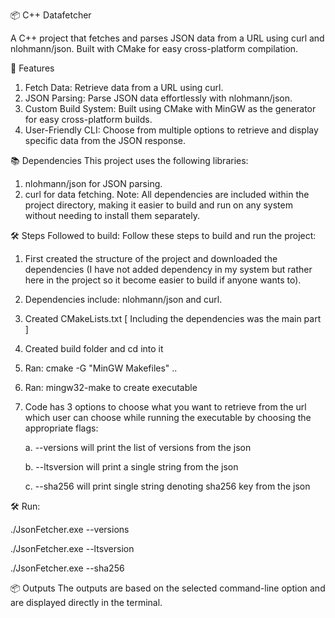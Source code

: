 📦 C++ Datafetcher

A C++ project that fetches and parses JSON data from a URL using curl and nlohmann/json. Built with CMake for easy cross-platform compilation.

🚀 Features

1. Fetch Data: Retrieve data from a URL using curl.
2. JSON Parsing: Parse JSON data effortlessly with nlohmann/json.
3. Custom Build System: Built using CMake with MinGW as the generator for easy cross-platform builds.
4. User-Friendly CLI: Choose from multiple options to retrieve and display specific data from the JSON response.

📚 Dependencies
This project uses the following libraries:

1. nlohmann/json for JSON parsing.
2. curl for data fetching.
Note: All dependencies are included within the project directory, making it easier to build and run on any system without needing to install them separately.

🛠️ Steps Followed to build:
Follow these steps to build and run the project:

1. First created the structure of the project and downloaded the dependencies (I have not added dependency in my system but rather here in the project so it become easier to build if anyone wants to).
2. Dependencies include: nlohmann/json and curl.
3. Created CMakeLists.txt [ Including the dependencies was the main part ]
4. Created build folder and cd into it
5. Ran: cmake -G "MinGW Makefiles" ..
6. Ran: mingw32-make to create executable
7. Code has 3 options to choose what you want to retrieve from the url which user can choose while running the executable by choosing the appropriate flags:
   
   a. --versions will print the list of versions from the json

   b. --ltsversion will print a single string from the json

   c. --sha256 will print single string denoting sha256 key from the json

🛠️ Run:

./JsonFetcher.exe --versions

./JsonFetcher.exe --ltsversion

./JsonFetcher.exe --sha256

📦 Outputs
The outputs are based on the selected command-line option and are displayed directly in the terminal.
